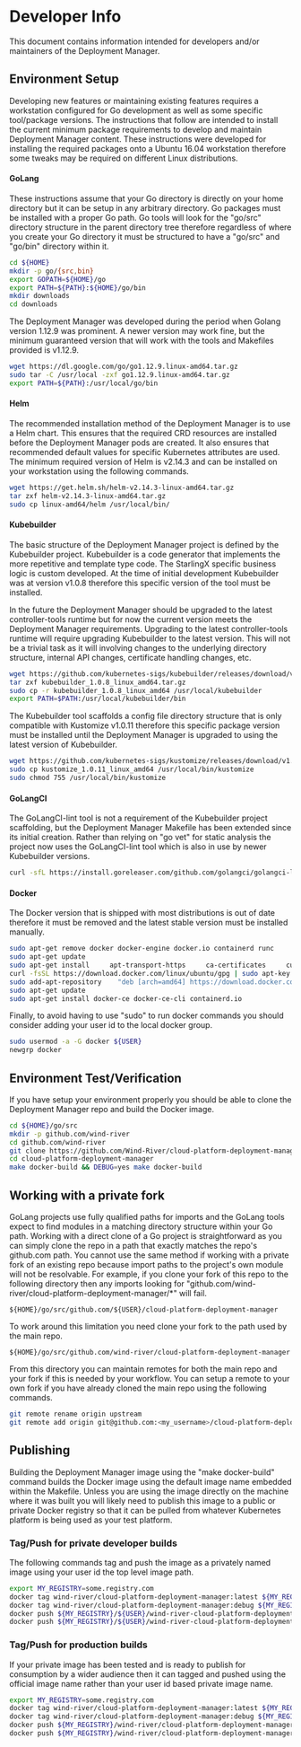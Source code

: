 # Developer Info

This document contains information intended for developers and/or maintainers
of the Deployment Manager.  

## Environment Setup

Developing new features or maintaining existing features requires a workstation
configured for Go development as well as some specific tool/package versions.
The instructions that follow are intended to install the current minimum
package requirements to develop and maintain Deployment Manager content.  These
instructions were developed for installing the required packages onto a Ubuntu
16.04 workstation therefore some tweaks may be required on different Linux 
distributions. 

#### GoLang
These instructions assume that your Go directory is directly on your home
directory but it can be setup in any arbitrary directory.  Go packages must be
installed with a proper Go path.  Go tools will look for the "go/src" directory
structure in the parent directory tree therefore regardless of where you create
your Go directory it must be structured to have a "go/src" and "go/bin" 
directory within it.

```bash
cd ${HOME}
mkdir -p go/{src,bin}
export GOPATH=${HOME}/go
export PATH=${PATH}:${HOME}/go/bin
mkdir downloads
cd downloads
```

The Deployment Manager was developed during the period when Golang version
1.12.9 was prominent.  A newer version may work fine, but the minimum guaranteed
version that will work with the tools and Makefiles provided is v1.12.9.
 
```bash
wget https://dl.google.com/go/go1.12.9.linux-amd64.tar.gz
sudo tar -C /usr/local -zxf go1.12.9.linux-amd64.tar.gz
export PATH=${PATH}:/usr/local/go/bin
```

#### Helm

The recommended installation method of the Deployment Manager is to use a Helm
chart.  This ensures that the required CRD resources are installed before the
Deployment Manager pods are created.  It also ensures that recommended default
values for specific Kubernetes attributes are used.  The minimum required 
version of Helm is v2.14.3 and can be installed on your workstation using the 
following commands.
 
```bash
wget https://get.helm.sh/helm-v2.14.3-linux-amd64.tar.gz
tar zxf helm-v2.14.3-linux-amd64.tar.gz
sudo cp linux-amd64/helm /usr/local/bin/
```

#### Kubebuilder

The basic structure of the Deployment Manager project is defined by the 
Kubebuilder project.  Kubebuilder is a code generator that implements the more
repetitive and template type code.  The StarlingX specific business logic is 
custom developed. At the time of initial development Kubebuilder was at version
v1.0.8 therefore this specific version of the tool must be installed.  

In the future the Deployment Manager should be upgraded to the latest 
controller-tools runtime but for now the current version meets the Deployment
Manager requirements.  Upgrading to the latest controller-tools runtime will 
require upgrading Kubebuilder to the latest version.  This will not be a trivial
task as it will involving changes to the underlying directory structure,
internal API changes, certificate handling changes, etc. 
  
```bash
wget https://github.com/kubernetes-sigs/kubebuilder/releases/download/v1.0.8/kubebuilder_1.0.8_linux_amd64.tar.gz
tar zxf kubebuilder_1.0.8_linux_amd64.tar.gz
sudo cp -r kubebuilder_1.0.8_linux_amd64 /usr/local/kubebuilder
export PATH=$PATH:/usr/local/kubebuilder/bin
```

The Kubebuilder tool scaffolds a config file directory structure that is only 
compatible with Kustomize v1.0.11 therefore this specific package version must
be installed until the Deployment Manager is upgraded to using the latest
version of Kubebuilder.

```bash
wget https://github.com/kubernetes-sigs/kustomize/releases/download/v1.0.11/kustomize_1.0.11_linux_amd64
sudo cp kustomize_1.0.11_linux_amd64 /usr/local/bin/kustomize
sudo chmod 755 /usr/local/bin/kustomize
```


#### GoLangCI

The GoLangCI-lint tool is not a requirement of the Kubebuilder project 
scaffolding, but the Deployment Manager Makefile has been extended since its
initial creation.  Rather than relying on "go vet" for static analysis the
project now uses the GoLangCI-lint tool which is also in use by newer
Kubebuilder versions.

```bash
curl -sfL https://install.goreleaser.com/github.com/golangci/golangci-lint.sh | sh -s -- -b $(go env GOPATH)/bin v1.17.1
```

#### Docker

The Docker version that is shipped with most distributions is out of date
therefore it must be removed and the latest stable version must be installed
manually.

```bash
sudo apt-get remove docker docker-engine docker.io containerd runc
sudo apt-get update
sudo apt-get install     apt-transport-https     ca-certificates     curl     gnupg-agent     software-properties-common
curl -fsSL https://download.docker.com/linux/ubuntu/gpg | sudo apt-key add -
sudo add-apt-repository    "deb [arch=amd64] https://download.docker.com/linux/ubuntu   $(lsb_release -cs) stable"
sudo apt-get update
sudo apt-get install docker-ce docker-ce-cli containerd.io
```

Finally, to avoid having to use "sudo" to run docker commands you should
consider adding your user id to the local docker group.  

```bash
sudo usermod -a -G docker ${USER}
newgrp docker
```

## Environment Test/Verification

If you have setup your environment properly you should be able to clone the
Deployment Manager repo and build the Docker image.

```bash
cd ${HOME}/go/src
mkdir -p github.com/wind-river
cd github.com/wind-river
git clone https://github.com/Wind-River/cloud-platform-deployment-manager
cd cloud-platform-deployment-manager
make docker-build && DEBUG=yes make docker-build
```

## Working with a private fork
GoLang projects use fully qualified paths for imports and the GoLang tools
expect to find modules in a matching directory structure within your Go path.
Working with a direct clone of a Go project is straightforward as you can
simply clone the repo in a path that exactly matches the repo's github.com
path.  You cannot use the same method if working with a private fork of an
existing repo because import paths to the project's own module will not be
resolvable.  For example, if you clone your fork of this repo to the following
directory then any imports looking for "github.com/wind-river/cloud-platform-deployment-manager/*"
will fail.

    ${HOME}/go/src/github.com/${USER}/cloud-platform-deployment-manager

To work around this limitation you need clone your fork to the path used by the
main repo.

    ${HOME}/go/src/github.com/wind-river/cloud-platform-deployment-manager
    
From this directory you can maintain remotes for both the main repo and your
fork if this is needed by your workflow.  You can setup a remote to your own
fork if you have already cloned the main repo using the following commands.

```bash
git remote rename origin upstream
git remote add origin git@github.com:<my_username>/cloud-platform-deployment-manager.git
```

## Publishing
Building the Deployment Manager image using the "make docker-build" command
builds the Docker image using the default image name embedded within the
Makefile.  Unless you are using the image directly on the machine where it was
built you will likely need to publish this image to a public or private Docker
registry so that it can be pulled from whatever Kubernetes platform is being
used as your test platform.   

### Tag/Push for private developer builds
The following commands tag and push the image as a privately named image using
your user id the top level image path.

```bash
export MY_REGISTRY=some.registry.com
docker tag wind-river/cloud-platform-deployment-manager:latest ${MY_REGISTRY}/${USER}/wind-river-cloud-platform-deployment-manager:latest
docker tag wind-river/cloud-platform-deployment-manager:debug ${MY_REGISTRY}/${USER}/wind-river-cloud-platform-deployment-manager:debug
docker push ${MY_REGISTRY}/${USER}/wind-river-cloud-platform-deployment-manager:latest
docker push ${MY_REGISTRY}/${USER}/wind-river-cloud-platform-deployment-manager:debug
```

### Tag/Push for production builds
If your private image has been tested and is ready to publish for consumption by
a wider audience then it can tagged and pushed using the official image name
rather than your user id based private image name.

```bash
export MY_REGISTRY=some.registry.com
docker tag wind-river/cloud-platform-deployment-manager:latest ${MY_REGISTRY}/wind-river/cloud-platform-deployment-manager:latest
docker tag wind-river/cloud-platform-deployment-manager:debug ${MY_REGISTRY}/wind-river/cloud-platform-deployment-manager:debug
docker push ${MY_REGISTRY}/wind-river/cloud-platform-deployment-manager:latest
docker push ${MY_REGISTRY}/wind-river/cloud-platform-deployment-manager:debug
```
